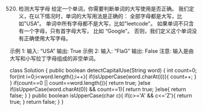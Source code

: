 520. 检测大写字母
给定一个单词，你需要判断单词的大写使用是否正确。
我们定义，在以下情况时，单词的大写用法是正确的：
全部字母都是大写，比如"USA"。
单词中所有字母都不是大写，比如"leetcode"。
如果单词不只含有一个字母，只有首字母大写， 比如 “Google”。
否则，我们定义这个单词没有正确使用大写字母。

示例 1:
输入: “USA”
输出: True
示例 2:
输入: “FlaG”
输出: False
注意: 输入是由大写和小写拉丁字母组成的非空单词。

class Solution {
    public boolean detectCapitalUse(String word) {
        int count=0;
        for(int i=0;i<word.length();i++){
            if(isUpperCase(word.charAt(i))){
                count++;
            }
        }
        if(count==0 || count==word.length()){
            return true;
        }else if(isUpperCase(word.charAt(0)) && count==1){
            return true;
        }else{
            return false;
        }
    }
    public boolean isUpperCase(char c){
        if(c>='A' && c<='Z'){
            return true;
        }
        return false;
    }
}
